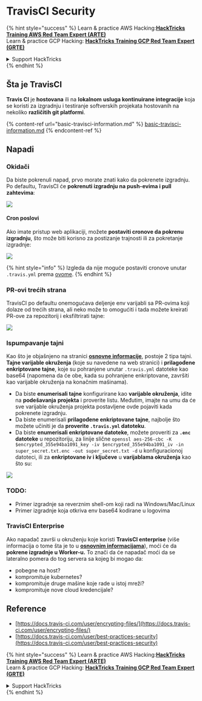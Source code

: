 # TravisCI Security

{% hint style="success" %}
Learn & practice AWS Hacking:<img src="../../.gitbook/assets/image (1).png" alt="" data-size="line">[**HackTricks Training AWS Red Team Expert (ARTE)**](https://training.hacktricks.xyz/courses/arte)<img src="../../.gitbook/assets/image (1).png" alt="" data-size="line">\
Learn & practice GCP Hacking: <img src="../../.gitbook/assets/image (2).png" alt="" data-size="line">[**HackTricks Training GCP Red Team Expert (GRTE)**<img src="../../.gitbook/assets/image (2).png" alt="" data-size="line">](https://training.hacktricks.xyz/courses/grte)

<details>

<summary>Support HackTricks</summary>

* Check the [**subscription plans**](https://github.com/sponsors/carlospolop)!
* **Join the** 💬 [**Discord group**](https://discord.gg/hRep4RUj7f) or the [**telegram group**](https://t.me/peass) or **follow** us on **Twitter** 🐦 [**@hacktricks\_live**](https://twitter.com/hacktricks\_live)**.**
* **Share hacking tricks by submitting PRs to the** [**HackTricks**](https://github.com/carlospolop/hacktricks) and [**HackTricks Cloud**](https://github.com/carlospolop/hacktricks-cloud) github repos.

</details>
{% endhint %}

## Šta je TravisCI

**Travis CI** je **hostovana** ili na **lokalnom** **usluga kontinuirane integracije** koja se koristi za izgradnju i testiranje softverskih projekata hostovanih na nekoliko **različitih git platformi**.

{% content-ref url="basic-travisci-information.md" %}
[basic-travisci-information.md](basic-travisci-information.md)
{% endcontent-ref %}

## Napadi

### Okidači

Da biste pokrenuli napad, prvo morate znati kako da pokrenete izgradnju. Po defaultu, TravisCI će **pokrenuti izgradnju na push-evima i pull zahtevima**:

![](<../../.gitbook/assets/image (145).png>)

#### Cron poslovi

Ako imate pristup web aplikaciji, možete **postaviti cronove da pokrenu izgradnju**, što može biti korisno za postizanje trajnosti ili za pokretanje izgradnje:

![](<../../.gitbook/assets/image (243).png>)

{% hint style="info" %}
Izgleda da nije moguće postaviti cronove unutar `.travis.yml` prema [ovome](https://github.com/travis-ci/travis-ci/issues/9162).
{% endhint %}

### PR-ovi trećih strana

TravisCI po defaultu onemogućava deljenje env varijabli sa PR-ovima koji dolaze od trećih strana, ali neko može to omogućiti i tada možete kreirati PR-ove za repozitorij i eksfiltrirati tajne:

![](<../../.gitbook/assets/image (208).png>)

### Ispumpavanje tajni

Kao što je objašnjeno na stranici [**osnovne informacije**](basic-travisci-information.md), postoje 2 tipa tajni. **Tajne varijable okruženja** (koje su navedene na web stranici) i **prilagođene enkriptovane tajne**, koje su pohranjene unutar `.travis.yml` datoteke kao base64 (napomena da će obe, kada su pohranjene enkriptovane, završiti kao varijable okruženja na konačnim mašinama).

* Da biste **enumerisali tajne** konfigurirane kao **varijable okruženja**, idite na **podešavanja** **projekta** i proverite listu. Međutim, imajte na umu da će sve varijable okruženja projekta postavljene ovde pojaviti kada pokrenete izgradnju.
* Da biste enumerisali **prilagođene enkriptovane tajne**, najbolje što možete učiniti je da **proverite `.travis.yml` datoteku**.
* Da biste **enumerisali enkriptovane datoteke**, možete proveriti za **`.enc` datoteke** u repozitoriju, za linije slične `openssl aes-256-cbc -K $encrypted_355e94ba1091_key -iv $encrypted_355e94ba1091_iv -in super_secret.txt.enc -out super_secret.txt -d` u konfiguracionoj datoteci, ili za **enkriptovane iv i ključeve** u **varijablama okruženja** kao što su:

![](<../../.gitbook/assets/image (81).png>)

### TODO:

* Primer izgradnje sa reverznim shell-om koji radi na Windows/Mac/Linux
* Primer izgradnje koja otkriva env base64 kodirane u logovima

### TravisCI Enterprise

Ako napadač završi u okruženju koje koristi **TravisCI enterprise** (više informacija o tome šta je to u [**osnovnim informacijama**](basic-travisci-information.md#travisci-enterprise)), moći će da **pokrene izgradnje u Worker-u.** To znači da će napadač moći da se lateralno pomera do tog servera sa kojeg bi mogao da:

* pobegne na host?
* kompromituje kubernetes?
* kompromituje druge mašine koje rade u istoj mreži?
* kompromituje nove cloud kredencijale?

## Reference

* [https://docs.travis-ci.com/user/encrypting-files/](https://docs.travis-ci.com/user/encrypting-files/)
* [https://docs.travis-ci.com/user/best-practices-security](https://docs.travis-ci.com/user/best-practices-security)

{% hint style="success" %}
Learn & practice AWS Hacking:<img src="../../.gitbook/assets/image (1).png" alt="" data-size="line">[**HackTricks Training AWS Red Team Expert (ARTE)**](https://training.hacktricks.xyz/courses/arte)<img src="../../.gitbook/assets/image (1).png" alt="" data-size="line">\
Learn & practice GCP Hacking: <img src="../../.gitbook/assets/image (2).png" alt="" data-size="line">[**HackTricks Training GCP Red Team Expert (GRTE)**<img src="../../.gitbook/assets/image (2).png" alt="" data-size="line">](https://training.hacktricks.xyz/courses/grte)

<details>

<summary>Support HackTricks</summary>

* Check the [**subscription plans**](https://github.com/sponsors/carlospolop)!
* **Join the** 💬 [**Discord group**](https://discord.gg/hRep4RUj7f) or the [**telegram group**](https://t.me/peass) or **follow** us on **Twitter** 🐦 [**@hacktricks\_live**](https://twitter.com/hacktricks\_live)**.**
* **Share hacking tricks by submitting PRs to the** [**HackTricks**](https://github.com/carlospolop/hacktricks) and [**HackTricks Cloud**](https://github.com/carlospolop/hacktricks-cloud) github repos.

</details>
{% endhint %}
